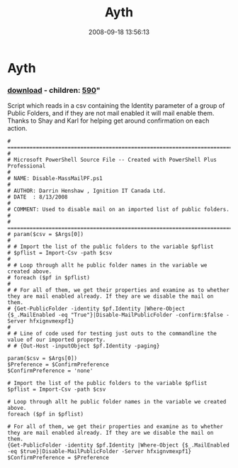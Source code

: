 ﻿---
pid:            589
parent:         0
children:       590
poster:         Darrin Henshaw
title:          Ayth
date:           2008-09-18 13:56:13
format:         posh
---

# Ayth

### [download](589.ps1) - children: [590](590.md)"

Script which reads in a csv containing the Identity parameter of a group of Public Folders, and if they are not mail enabled it will mail enable them. Thanks to Shay and Karl for helping get around confirmation on each action.	

```posh
# ========================================================================
# 
# Microsoft PowerShell Source File -- Created with PowerShell Plus Professional
# 
# NAME: Disable-MassMailPF.ps1
# 
# AUTHOR: Darrin Henshaw , Ignition IT Canada Ltd.
# DATE  : 8/13/2008
# 
# COMMENT: Used to disable mail on an imported list of public folders.
# 
# ========================================================================
# param($csv = $Args[0])
# 
# # Import the list of the public folders to the variable $pflist
# $pflist = Import-Csv -path $csv
# 
# # Loop through allt he public folder names in the variable we created above.
# foreach ($pf in $pflist)
# 
# # For all of them, we get their properties and examine as to whether they are mail enabled already. If they are we disable the mail on them.
# {Get-PublicFolder -identity $pf.Identity |Where-Object {$_.MailEnabled -eq "True"}|Disable-MailPublicFolder -confirm:$false -Server hfxignvmexpf1}
# 
# # Line of code used for testing just outs to the commandline the value of our imported property.
# # {Out-Host -inputObject $pf.Identity -paging}

param($csv = $Args[0]) 
$Preference = $ConfirmPreference 
$ConfirmPreference = 'none' 

# Import the list of the public folders to the variable $pflist 
$pflist = Import-Csv -path $csv 

# Loop through allt he public folder names in the variable we created above. 
foreach ($pf in $pflist) 

# For all of them, we get their properties and examine as to whether they are mail enabled already. If they are we disable the mail on them. 
{Get-PublicFolder -identity $pf.Identity |Where-Object {$_.MailEnabled -eq $true}|Disable-MailPublicFolder -Server hfxignvmexpf1} 
$ConfirmPreference = $Preference 
```
